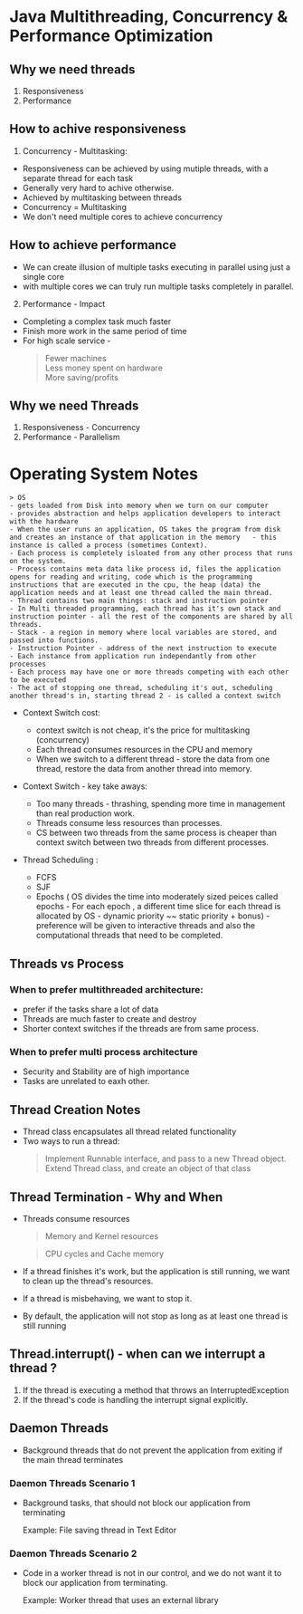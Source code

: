 # Java Multithreading, Concurrency & Performance Optimization

## Why we need threads

1. Responsiveness
2. Performance

## How to achive responsiveness

1. Concurrency - Multitasking:

* Responsiveness can be achieved by using mutiple threads, with a separate thread for each task
* Generally very hard to achive otherwise.
* Achieved by multitasking between threads
* Concurrency = Multitasking
* We don't need multiple cores to achieve concurrency



## How to achieve performance 

* We can create illusion of multiple tasks executing in parallel using just a single core
* with multiple cores we can truly run multiple tasks completely in parallel. 

2. Performance - Impact

* Completing a complex task much faster
* Finish more work in the same period of time
* For high scale service - 
    > Fewer machines  
    > Less money spent on hardware  
    > More saving/profits

## Why we need Threads

1. Responsiveness - Concurrency
2. Performance - Parallelism

# Operating System Notes

    > OS 
    - gets loaded from Disk into memory when we turn on our computer  
    - provides abstraction and helps application developers to interact with the hardware 
    - When the user runs an application, OS takes the program from disk and creates an instance of that application in the memory   - this instance is called a process (sometimes Context).  
    - Each process is completely isloated from any other process that runs on the system.  
    - Process contains meta data like process id, files the application opens for reading and writing, code which is the programming instructions that are executed in the cpu, the heap (data) the application needs and at least one thread called the main thread.  
    - Thread contains two main things: stack and instruction pointer
    - In Multi threaded programming, each thread has it's own stack and instruction pointer - all the rest of the components are shared by all threads.  
    - Stack - a region in memory where local variables are stored, and passed into functions.   
    - Instruction Pointer - address of the next instruction to execute  
    - Each instance from application run independantly from other processes
    - Each process may have one or more threads competing with each other to be executed  
    - The act of stopping one thread, scheduling it's out, scheduling another thread's in, starting thread 2 - is called a context switch  

* Context Switch cost:

    - context switch is not cheap, it's the price for multitasking (concurrency)  
    - Each thread consumes resources in the CPU and memory  
    - When we switch to a different thread - store the data from one thread, restore the data from another thread into memory.   

* Context Switch - key take aways:
    - Too many threads - thrashing, spending more time in management than real production work.  
    - Threads consume less resources than processes. 
    - CS between two threads from the same process is cheaper than context switch between two threads from different processes.  
    
* Thread Scheduling :

    - FCFS 
    - SJF
    - Epochs ( OS divides the time into moderately sized peices called epochs - For each epoch , a different time slice for each thread is allocated by OS - dynamic priority ~~  static priority + bonus) - preference will be given to interactive threads and also the computational threads that need to be completed.


## Threads vs Process


### When to prefer multithreaded architecture: 

* prefer if the tasks share a lot of data
* Threads are much faster to create and destroy
* Shorter context switches if the threads are from same process. 

### When to prefer multi process architecture

* Security and Stability are of high importance
* Tasks are unrelated to eaxh other.

## Thread Creation Notes

* Thread class encapsulates all thread related functionality
* Two ways to run a thread:
    > Implement Runnable interface, and pass to a new Thread object.                            
     Extend Thread class, and create an object of that class
## Thread Termination - Why and When

* Threads consume resources
    > Memory and Kernel resources

    > CPU cycles and Cache memory
* If a thread finishes it's work, but the application is still running, 
we want to clean up the thread's resources.
* If a thread is misbehaving, we want to stop it.
* By default, the application will not stop 
as long as at least one thread is still running

## Thread.interrupt() - when can we interrupt a thread ?
1. If the thread is executing a method that throws an InterruptedException
2. If the thread's code is handling the interrupt signal explicitly.

## Daemon Threads

* Background threads that do not prevent 
the application from exiting if the main thread terminates

### Daemon Threads Scenario 1

* Background tasks, that should not block our application from terminating

    Example: File saving thread in Text Editor

### Daemon Threads Scenario 2

* Code in a worker thread is not in our control, and we do not want it to 
block our application from terminating.

    Example: Worker thread that uses an external library
 
                 